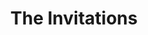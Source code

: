 ---
title: 'The Invitations'
taxonomy:
    category:
        - episode
episode: 24 
pc: 724         
written: Larry David |
directed: Andy Ackerman
aired: May 16, 1996
imdb: 
wiki: 
---